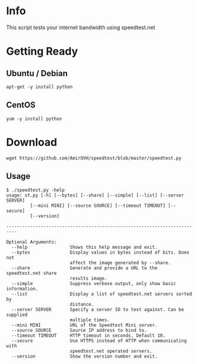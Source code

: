 # Info
This script tests your internet bandwidth using speedtest.net


# Getting Ready

Ubuntu / Debian
-----
`apt-get -y install python`

CentOS
-----
`yum -y install python`


# Download
`wget https://github.com/AmirOVH/speedtest/blob/master/speedtest.py`


Usage
-----


    $ ./speedtest.py -help
    usage: st.py [-h] [--bytes] [--share] [--simple] [--list] [--server SERVER]
             [--mini MINI] [--source SOURCE] [--timeout TIMEOUT] [--secure]
             [--version]

    --------------------------------------------------------------------------

    Optional Arguments:
      --help                Shows this help message and exit.
      --bytes               Display values in bytes instead of bits. Does not
                            affect the image generated by --share.
      --share               Generate and provide a URL to the speedtest.net share
                            results image.
      --simple              Suppress verbose output, only show basic information.
      --list                Display a list of speedtest.net servers sorted by
                            distance.
      --server SERVER       Specify a server ID to test against. Can be supplied
                            multiple times.
      --mini MINI           URL of the Speedtest Mini server.
      --source SOURCE       Source IP address to bind to.
      --timeout TIMEOUT     HTTP timeout in seconds. Default 10.
      --secure              Use HTTPS instead of HTTP when communicating with
                            speedtest.net operated servers.
      --version             Show the version number and exit.
